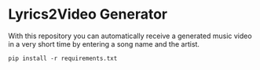 # Lyrics2Video Generator

With this repository you can automatically receive a generated music video in a very short time by entering a song name and the artist.
```
pip install -r requirements.txt
```

